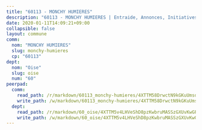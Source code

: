 ```yaml
---
title: "60113 - MONCHY HUMIERES"
description: "60113 - MONCHY HUMIERES | Entraide, Annonces, Initiatives"
date: 2020-01-11T14:09:21+09:00
collapsible: false
layout: commune
comm:
  nom: "MONCHY HUMIERES"
  slug: monchy-humieres
  cp: "60113"
dept:
  nom: "Oise"
  slug: oise
  num: "60"
peerpad:
  comm:
    read_path: /r/markdown/60113_monchy-humieres/4XTTM58DrwctN9kGKuUmsdJjdVbjVnTruamDBPNnnNxh3b7nr
    write_path: /w/markdown/60113_monchy-humieres/4XTTM58DrwctN9kGKuUmsdJjdVbjVnTruamDBPNnnNxh3b7nr-K3TgU9hrz1Q92PidaKAU476w6NXBgvdpwitiWQKxZGbQsNrx5ed6c44TDRwgHdD2zDpxWwbKvQKR1coDez8iXbHcay2Kruc4gMfJsQeZGK2L2AnyYySEA8TdQzCSdgwMMGTHWqf8
  dept:
    read_path: /r/markdown/60_oise/4XTTM5v4LHVeShD8pzKwbruMASSzGXUvKwGPyPNR6Aq6aruGY
    write_path: /w/markdown/60_oise/4XTTM5v4LHVeShD8pzKwbruMASSzGXUvKwGPyPNR6Aq6aruGY-K3TgTfEPmBuMGxs3WizC7aafmuSUvuvwsE7nM986pS4fEczEhokrfL1mXNtU722XatpEcDhfhLf5xd24JkCKBD4DcQHeF5CYjEkAVzDN3PuQerZfYGZ5zy2XFcJNh2Z1pYjLoQTn
---
```


